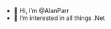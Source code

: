 - 👋 Hi, I’m @AlanParr
- 👀 I’m interested in all things .Net

<!---
AlanParr/AlanParr is a ✨ special ✨ repository because its `README.md` (this file) appears on your GitHub profile.
You can click the Preview link to take a look at your changes.
--->
